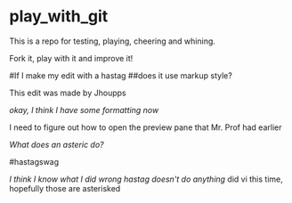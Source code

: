 # play_with_git

This is a repo for testing, playing, cheering and whining.

Fork it, play with it and improve it!


#If I make my edit with a hastag
##does it use markup style?

This edit was made by Jhoupps

_okay, I think I have some formatting now_

I need to figure out how to open the preview pane that Mr. Prof had earlier

*What does an asteric do?*


#hastagswag 

*I think I know what I did wrong*
_hastag doesn't do anything_
did vi this time, hopefully those are asterisked 
